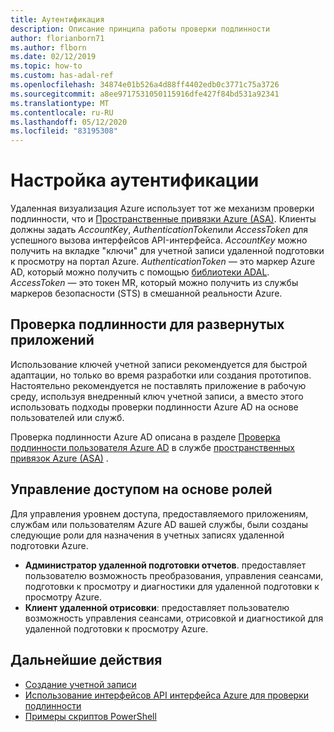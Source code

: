 ```yaml
---
title: Аутентификация
description: Описание принципа работы проверки подлинности
author: florianborn71
ms.author: flborn
ms.date: 02/12/2019
ms.topic: how-to
ms.custom: has-adal-ref
ms.openlocfilehash: 34874e01b526a4d88ff4402edb0c3771c75a3726
ms.sourcegitcommit: a8ee9717531050115916dfe427f84bd531a92341
ms.translationtype: MT
ms.contentlocale: ru-RU
ms.lasthandoff: 05/12/2020
ms.locfileid: "83195308"
---
```

# <a name="configure-authentication"></a>Настройка аутентификации

Удаленная визуализация Azure использует тот же механизм проверки подлинности, что и [Пространственные привязки Azure (ASA)](https://docs.microsoft.com/azure/spatial-anchors/concepts/authentication?tabs=csharp). Клиенты должны задать *AccountKey*, *AuthenticationToken*или *AccessToken* для успешного вызова интерфейсов API-интерфейса. *AccountKey* можно получить на вкладке "ключи" для учетной записи удаленной подготовки к просмотру на портал Azure. *AuthenticationToken* — это маркер Azure AD, который можно получить с помощью [библиотеки ADAL](https://docs.microsoft.com/azure/active-directory/develop/active-directory-authentication-libraries). *AccessToken* — это токен MR, который можно получить из службы маркеров безопасности (STS) в смешанной реальности Azure.

## <a name="authentication-for-deployed-applications"></a>Проверка подлинности для развернутых приложений

 Использование ключей учетной записи рекомендуется для быстрой адаптации, но только во время разработки или создания прототипов. Настоятельно рекомендуется не поставлять приложение в рабочую среду, используя внедренный ключ учетной записи, а вместо этого использовать подходы проверки подлинности Azure AD на основе пользователей или служб.

 Проверка подлинности Azure AD описана в разделе [Проверка подлинности пользователя Azure AD](https://docs.microsoft.com/azure/spatial-anchors/concepts/authentication?tabs=csharp#azure-ad-user-authentication) в службе [пространственных привязок Azure (ASA)](https://docs.microsoft.com/azure/spatial-anchors/) .

## <a name="role-based-access-control"></a>Управление доступом на основе ролей

Для управления уровнем доступа, предоставляемого приложениям, службам или пользователям Azure AD вашей службы, были созданы следующие роли для назначения в учетных записях удаленной подготовки Azure.

* **Администратор удаленной подготовки отчетов**. предоставляет пользователю возможность преобразования, управления сеансами, подготовки к просмотру и диагностики для удаленной подготовки к просмотру Azure.
* **Клиент удаленной отрисовки**: предоставляет пользователю возможность управления сеансами, отрисовкой и диагностикой для удаленной подготовки к просмотру Azure.

## <a name="next-steps"></a>Дальнейшие действия

* [Создание учетной записи](create-an-account.md)
* [Использование интерфейсов API интерфейса Azure для проверки подлинности](frontend-apis.md)
* [Примеры скриптов PowerShell](../samples/powershell-example-scripts.md)
